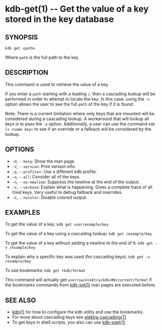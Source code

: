 kdb-get(1) -- Get the value of a key stored in the key database
================================================================

## SYNOPSIS

`kdb get <path>`

Where `path` is the full path to the key.

## DESCRIPTION

This command is used to retrieve the value of a key.

If you enter a `path` starting with a leading `/`, then a cascading lookup will be performed in order to attempt to locate the key.
In this case, using the `-v` option allows the user to see the full `path` of the key if it is found.

Note: There is a current limitation where only keys that are mounted will be considered during a cascading lookup.
A workaround that will lookup all keys is to pass the `-a` option.
Additionally, a user can use the command `kdb ls <same key>` to see if an override or a fallback will be considered by the lookup.


## OPTIONS

- `-H`, `--help`:
  Show the man page.
- `-V`, `--version`:
  Print version info.
- `-p`, `--profile`=<profile>:
  Use a different kdb profile.
- `-a`, `--all`:
  Consider all of the keys.
- `-n`, `--no-newline`:
  Suppress the newline at the end of the output.
- `-v`, `--verbose`:
  Explain what is happening.
  Gives a complete trace of all tried keys.
  Very useful to debug fallback and overrides.
- `-C`, `--nocolor`:
  Disable colored output.


## EXAMPLES

To get the value of a key:
`kdb get user/example/key`

To get the value of a key using a cascading lookup:
`kdb get /example/key`

To get the value of a key without adding a newline to the end of it:
`kdb get -n /example/key`

To explain why a specific key was used (for cascading keys):
`kdb get -v /example/key`

To use bookmarks:
`kdb get +kdb/format`

This command will actually get `user/sw/elektra/kdb/#0/current/format` if the bookmarks commands from
[kdb-set(1)](kdb-set.md) man pages are executed before.

## SEE ALSO

- [kdb(1)](kdb.md) for how to configure the kdb utility and use the bookmarks.
- For more about cascading keys see [elektra-cascading(7)](elektra-cascading.md)
- To get keys in shell scripts, you also can use [kdb-sget(1)](kdb-sget.md)
